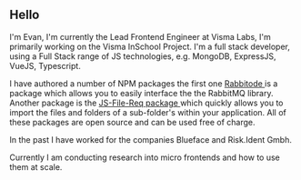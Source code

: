 ## Hello

I'm Evan, I'm currently the Lead Frontend Engineer at Visma Labs, I'm primarily working on the Visma InSchool Project. 
I'm a full stack developer, using a Full Stack range of JS technologies, e.g. MongoDB, ExpressJS, VueJS, Typescript.
 
I have authored a number of NPM packages the first one <a href="https://www.npmjs.com/package/rabbitode" target="_blank"> Rabbitode </a> is a package which allows you 
to easily interface the the RabbitMQ library. Another package is the <a href="https://www.npmjs.com/package/js-file-req" target="_blank"> JS-File-Req package </a> which quickly
allows you to import the files and folders of a sub-folder's within your application. All of these packages are open source and can be used free of charge.

In the past I have worked for the companies Blueface and Risk.Ident Gmbh.

Currently I am conducting research into micro frontends and how to use them at scale.



 
